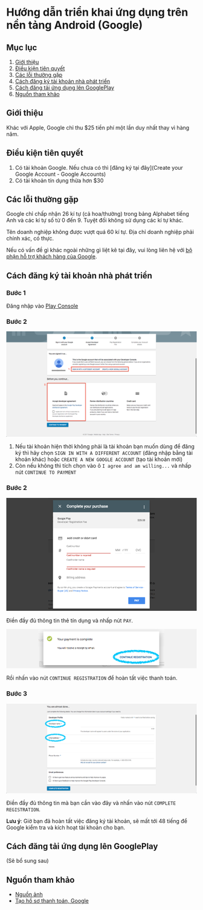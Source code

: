 # Hướng dẫn triển khai ứng dụng trên nền tảng Android (Google)

## Mục lục
1. [Giới thiệu](#Giới-thiệu)
2. [Điều kiện tiên quyết](#Điều-kiện-tiên-quyết)
3. [Các lỗi thường gặp](#Các-lỗi-thường-gặp)
4. [Cách đăng ký tài khoản nhà phát triển](#Cách-đăng-ký-tài-khoản-nhà-phát-triển)
5. [Cách đăng tải ứng dụng lên GooglePlay](#Cách-đăng-tải-ứng-dụng-lên-AppStore)
6. [Nguồn tham khảo](#Nguồn-tham-khảo)

## Giới thiệu
Khác với Apple, Google chỉ thu $25 tiền phí một lần duy nhất thay vì hàng năm.

## Điều kiện tiên quyết
1. Có tài khoản Google. Nếu chưa có thì [đăng ký tại đây](Create your Google Account - Google Accounts)
2. Có tài khoản tín dụng thừa hơn $30

## Các lỗi thường gặp
Google chỉ chấp nhận 26 kí tự (cả hoa/thường) trong bảng Alphabet tiếng Anh và các kí tự số từ 0 đến 9. Tuyệt đối không sử dụng các kí tự khác.

Tên doanh nghiệp không được vượt quá 60 kí tự. Địa chỉ doanh nghiệp phải chính xác, có thực.

Nếu có vấn đề gì khác ngoài những gì liệt kê tại đây, vui lòng liên hệ với [bộ phận hỗ trợ khách hàng của Google](https://support.google.com/paymentscenter/contact/default?source=play_dev).

## Cách đăng ký tài khoản nhà phát triển
### Bước 1
Đăng nhập vào [Play Console](https://play.google.com/apps/publish/signup/)

### Bước 2
![01](https://github.com/PurpleLover/howtoDeploy/blob/master/images/images-android/01.png)

1. Nếu tài khoản hiện thời không phải là tài khoản bạn muốn dùng để đăng ký thì hãy chọn `SIGN IN WITH A DIFFERENT ACCOUNT` (đăng nhập bằng tài khoản khác) hoặc `CREATE A NEW GOOGLE ACCOUNT` (tạo tài khoản mới)
2. Còn nếu không thì tích chọn vào ô `I agree and am willing...` và nhấp nút `CONTINUE TO PAYMENT`

### Bước 2
![02a](https://github.com/PurpleLover/howtoDeploy/blob/master/images/images-android/02a.png)

Điền đầy đủ thông tin thẻ tín dụng và nhấp nút `PAY`.

![02b](https://github.com/PurpleLover/howtoDeploy/blob/master/images/images-android/02b.png)

Rồi nhấn vào nút `CONTINUE REGISTRATION` để hoàn tất việc thanh toán.

### Bước 3
![03](https://github.com/PurpleLover/howtoDeploy/blob/master/images/images-android/03.png)

Điền đầy đủ thông tin mà bạn cần vào đây và nhấn vào nút `COMPLETE REGISTRATION`.

**Lưu ý**: Giờ bạn đã hoàn tất việc đăng ký tài khoản, sẽ mất tới 48 tiếng để Google kiểm tra và kích hoạt tài khoản cho bạn.

## Cách đăng tải ứng dụng lên GooglePlay
(Sẽ bổ sung sau)

## Nguồn tham khảo
* [Nguồn ảnh](http://learn.buildfire.com/publishing/google-specific-articles/how-to-create-a-google-play-developer-account)
* [Tạo hồ sơ thanh toán, Google](https://support.google.com/googleplay/android-developer/answer/7161426?hl=vi&ref_topic=7279290)